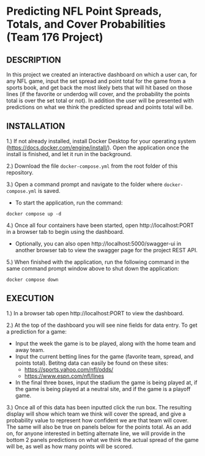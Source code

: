 # Predicting NFL Point Spreads, Totals, and Cover Probabilities (Team 176 Project)

## DESCRIPTION
In this project we created an interactive dashboard on which a user can, for any NFL game, input the set spread and point total for the game from a sports book, and get back the most likely bets that will hit based on those lines (if the favorite or underdog will cover, and the probability the points total is over the set total or not). In addition the user will be presented with predictions on what we think the predicted spread and points total will be.

## INSTALLATION
1.) If not already installed, install Docker Desktop for your operating system (https://docs.docker.com/engine/install/). Open the application once the install is finished, and let it run in the background.

2.) Download the file `docker-compose.yml` from the root folder of this repository.

3.) Open a command prompt and navigate to the folder where `docker-compose.yml` is saved.
- To start the application, run the command: 
```console 
docker compose up -d
```
4.) Once all four containers have been started, open http://localhost:PORT in a browser tab to begin using the dashboard.
- Optionally, you can also open http://localhost:5000/swagger-ui in another browser tab to view the swagger page for the project REST API.

5.) When finished with the application, run the following command in the same command prompt window above to shut down the application:
```console 
docker compose down
```

## EXECUTION

1.) In a browser tab open http://localhost:PORT to view the dashboard.

2.) At the top of the dashboard you will see nine fields for data entry. To get a prediction for a game:

- Input the week the game is to be played, along with the home team and away team.
- Input the current betting lines for the game (favorite team, spread, and points total). Betitng data can easily be found on these sites: 
  - https://sports.yahoo.com/nfl/odds/
  - https://www.espn.com/nfl/lines
- In the final three boxes, input the stadium the game is being played at, if the game is being played at a neutral site, and if the game is a playoff game.

3.) Once all of this data has been inputted click the run box. The resulting display will show which team we think will cover the spread, and give a probability value to represent how confident we are that team will cover. The same will also be true on panels below for the points total. 
As an add on, for anyone interested in betting alternate line, we will provide in the bottom 2 panels predictions on what we think the actual spread of the game will be, as well as how many points will be scored.
